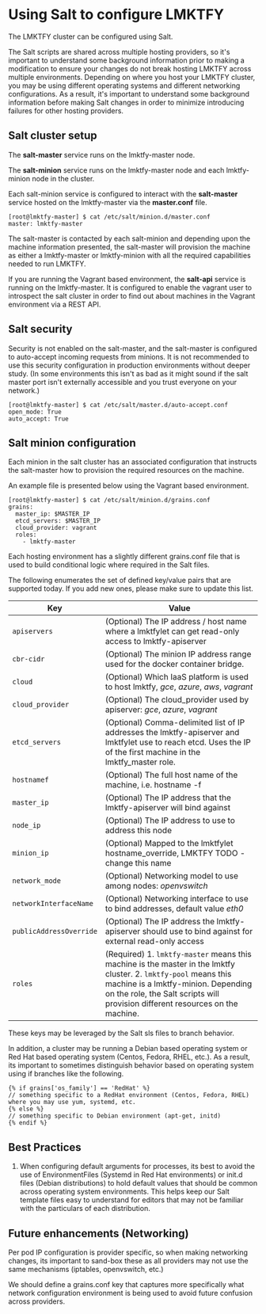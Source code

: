 # Using Salt to configure LMKTFY

The LMKTFY cluster can be configured using Salt.

The Salt scripts are shared across multiple hosting providers, so it's important to understand some background information prior to making a modification to ensure your changes do not break hosting LMKTFY across multiple environments.  Depending on where you host your LMKTFY cluster, you may be using different operating systems and different networking configurations.  As a result, it's important to understand some background information before making Salt changes in order to minimize introducing failures for other hosting providers.

## Salt cluster setup

The **salt-master** service runs on the lmktfy-master node.

The **salt-minion** service runs on the lmktfy-master node and each lmktfy-minion node in the cluster.

Each salt-minion service is configured to interact with the **salt-master** service hosted on the lmktfy-master via the **master.conf** file.

```
[root@lmktfy-master] $ cat /etc/salt/minion.d/master.conf
master: lmktfy-master
```
The salt-master is contacted by each salt-minion and depending upon the machine information presented, the salt-master will provision the machine as either a lmktfy-master or lmktfy-minion with all the required capabilities needed to run LMKTFY.

If you are running the Vagrant based environment, the **salt-api** service is running on the lmktfy-master.  It is configured to enable the vagrant user to introspect the salt cluster in order to find out about machines in the Vagrant environment via a REST API.

## Salt security

Security is not enabled on the salt-master, and the salt-master is configured to auto-accept incoming requests from minions.  It is not recommended to use this security configuration in production environments without deeper study.  (In some environments this isn't as bad as it might sound if the salt master port isn't externally accessible and you trust everyone on your network.)

```
[root@lmktfy-master] $ cat /etc/salt/master.d/auto-accept.conf
open_mode: True
auto_accept: True
```
## Salt minion configuration

Each minion in the salt cluster has an associated configuration that instructs the salt-master how to provision the required resources on the machine.

An example file is presented below using the Vagrant based environment.

```
[root@lmktfy-master] $ cat /etc/salt/minion.d/grains.conf
grains:
  master_ip: $MASTER_IP
  etcd_servers: $MASTER_IP
  cloud_provider: vagrant
  roles:
    - lmktfy-master
```

Each hosting environment has a slightly different grains.conf file that is used to build conditional logic where required in the Salt files.

The following enumerates the set of defined key/value pairs that are supported today.  If you add new ones, please make sure to update this list.

Key | Value
------------- | -------------
`apiservers` | (Optional) The IP address / host name where a lmktfylet can get read-only access to lmktfy-apiserver
`cbr-cidr` | (Optional) The minion IP address range used for the docker container bridge.
`cloud` | (Optional) Which IaaS platform is used to host lmktfy, *gce*, *azure*, *aws*, *vagrant*
`cloud_provider` | (Optional) The cloud_provider used by apiserver: *gce*, *azure*, *vagrant*
`etcd_servers` | (Optional) Comma-delimited list of IP addresses the lmktfy-apiserver and lmktfylet use to reach etcd.  Uses the IP of the first machine in the lmktfy_master role.
`hostnamef` | (Optional) The full host name of the machine, i.e. hostname -f
`master_ip` | (Optional) The IP address that the lmktfy-apiserver will bind against
`node_ip` | (Optional) The IP address to use to address this node
`minion_ip` | (Optional) Mapped to the lmktfylet hostname_override, LMKTFY TODO - change this name
`network_mode` | (Optional) Networking model to use among nodes: *openvswitch*
`networkInterfaceName` | (Optional) Networking interface to use to bind addresses, default value *eth0*
`publicAddressOverride` | (Optional) The IP address the lmktfy-apiserver should use to bind against for external read-only access
`roles` | (Required) 1. `lmktfy-master` means this machine is the master in the lmktfy cluster.  2. `lmktfy-pool` means this machine is a lmktfy-minion.  Depending on the role, the Salt scripts will provision different resources on the machine.

These keys may be leveraged by the Salt sls files to branch behavior.

In addition, a cluster may be running a Debian based operating system or Red Hat based operating system (Centos, Fedora, RHEL, etc.).  As a result, its important to sometimes distinguish behavior based on operating system using if branches like the following.

```
{% if grains['os_family'] == 'RedHat' %}
// something specific to a RedHat environment (Centos, Fedora, RHEL) where you may use yum, systemd, etc.
{% else %}
// something specific to Debian environment (apt-get, initd)
{% endif %}
```

## Best Practices

1.  When configuring default arguments for processes, its best to avoid the use of EnvironmentFiles (Systemd in Red Hat environments) or init.d files (Debian distributions) to hold default values that should be common across operating system environments.  This helps keep our Salt template files easy to understand for editors that may not be familiar with the particulars of each distribution.

## Future enhancements (Networking)

Per pod IP configuration is provider specific, so when making networking changes, its important to sand-box these as all providers may not use the same mechanisms (iptables, openvswitch, etc.)

We should define a grains.conf key that captures more specifically what network configuration environment is being used to avoid future confusion across providers.
